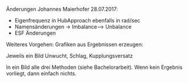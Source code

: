 Änderungen Johannes Maierhofer 28.07.2017:

- Eigenfrequenz in HubApproach ebenfalls in rad/sec
- Namensänderungen -> Imbalance--> Unbalance
- ESF Änderungen



Weiteres Vorgehen: Grafiken aus Ergebnissen erzeugen:

Jeweils ein Bild Unwucht, Schlag, Kupplungsversatz

In ein Bild alle drei Methoden (siehe Bachelorarbeit). Wenn kein Ergebnis vorliegt, dann einfach nichts.